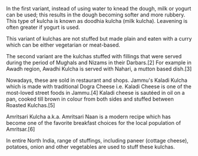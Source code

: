 In the first variant, instead of using water to knead the dough, milk or yogurt can be used; this results in the dough becoming softer and more rubbery. This type of kulcha is known as doodhia kulcha (milk kulcha). Leavening is often greater if yogurt is used.

This variant of kulchas are not stuffed but made plain and eaten with a curry which can be either vegetarian or meat-based.

The second variant are the kulchas stuffed with fillings that were served during the period of Mughals and Nizams in their Darbars.[2] For example in Awadh region, Awadhi Kulcha is served with Nahari, a mutton based dish.[3]

Nowadays, these are sold in restaurant and shops. Jammu's Kaladi Kulcha which is made with traditional Dogra Cheese i.e. Kaladi Cheese is one of the most-loved street foods in Jammu.[4] Kaladi cheese is sautéed in oil on a pan, cooked till brown in colour from both sides and stuffed between Roasted Kulchas.[5]

Amritsari Kulcha a.k.a. Amritsari Naan is a modern recipe which has become one of the favorite breakfast choices for the local population of Amritsar.[6]

In entire North India, range of stuffings, including paneer (cottage cheese), potatoes, onion and other vegetables are used to stuff these kulchas.
